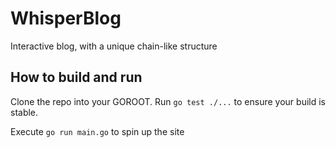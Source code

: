# WhisperBlog

Interactive blog, with a unique chain-like structure

## How to build and run

Clone the repo into your GOROOT. Run `go test ./...` to ensure your build is
stable.

Execute `go run main.go` to spin up the site